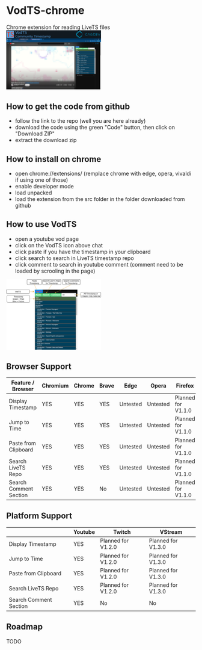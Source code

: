 # VodTS-chrome
Chrome extension for reading LiveTS files  
<img src="doc/screenshot_00.png" width="50%" />

## How to get the code from github
- follow the link to the repo (well you are here already)
- download the code using the green "Code" button, then click on "Download ZIP"
- extract the download zip

## How to install on chrome
- open chrome://extensions/ (remplace chrome with edge, opera, vivaldi if using one of those)
- enable developer mode
- load unpacked
- load the extension from the src folder in the folder downloaded from github

## How to use VodTS
- open a youtube vod page
- click on the VodTS icon above chat
- click paste if you have the timestamp in your clipboard
- click search to search in LiveTS timestamp repo
- click comment to search in youtube comment (comment need to be loaded by scrooling in the page)  
<img src="doc/diagram.png" width="50%" />

## Browser Support
| Feature / Browser      | Chromium | Chrome | Brave | Edge     | Opera    | Firefox |
|------------------------|----------|--------|-------|----------|----------|---------|
| Display Timestamp      | YES      | YES    | YES   | Untested | Untested | Planned for V1.1.0 |
| Jump to Time           | YES      | YES    | YES   | Untested | Untested | Planned for V1.1.0 |
| Paste from Clipboard   | YES      | YES    | YES   | Untested | Untested | Planned for V1.1.0 |
| Search LiveTS Repo     | YES      | YES    | YES   | Untested | Untested | Planned for V1.1.0 |
| Search Comment Section | YES      | YES    | No    | Untested | Untested | Planned for V1.1.0 |

## Platform Support
|                        | Youtube | Twitch             | VStream            |
|------------------------|---------|--------------------|--------------------|
| Display Timestamp      | YES     | Planned for V1.2.0 | Planned for V1.3.0 |
| Jump to Time           | YES     | Planned for V1.2.0 | Planned for V1.3.0 |
| Paste from Clipboard   | YES     | Planned for V1.2.0 | Planned for V1.3.0 |
| Search LiveTS Repo     | YES     | Planned for V1.2.0 | Planned for V1.3.0 |
| Search Comment Section | YES     | No                 | No                 |

## Roadmap
TODO
